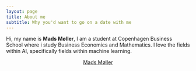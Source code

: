 ```yaml
---
layout: page
title: About me
subtitle: Why you'd want to go on a date with me
---
```


<div id="aboutme-section">


<p class="about-text">
<span class="fa fa-briefcase about-icon"></span>
Hi, my name is <strong>Mads Møller</strong>, I am a student at Copenhagen Business School where i study Business Economics and Mathematics. I love the fields within AI, specifically fields within machine learning.
</p>

<center>
<script type="text/javascript" src="https://platform.linkedin.com/badges/js/profile.js" async defer></script>
<div class="LI-profile-badge"  data-version="v1" data-size="large" data-locale="da_DK" data-type="vertical" data-theme="light" data-vanity="madsmoeller1"><a class="LI-simple-link" href='https://dk.linkedin.com/in/madsmoeller1?trk=profile-badge'>Mads Møller</a></div>
</center>
